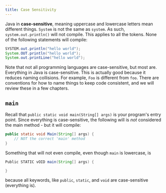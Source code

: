 ```yaml
---
title: Case Sensitivity
---
```

Java in **case-sensitive**, meaning uppercase and lowercase letters mean different things. `System` is not the same as `system`. As such, `system.out.println()` will not compile. This applies to all the tokens. None of the following statements will compile:

```java
SYSTEM.out.println("hello world"); 
System.OUT.println("hello world"); 
System.out.printLine("hello world"); 
```

Note that not all programming languages are case-sensitive, but most are. Everything in Java is case-sensitive. This is actually good because it reduces naming collisions. For example, `Foo` is different from `foo`. There are conventions for how to name things to keep code consistent, and we will review these in a few chapters.

## `main`
Recall that `public static void main(String[] args)` is your program's entry point. Since everything is case-sensitive, the following will is *not* considered the main method - but it will compile:
```java
public static void Main(String[] args) {
    // NOT the correct 'main' method
}
```

Something that will not even compile, even though `main` is lowercase, is
```java
Public STATIC vOID main(String[] args) {

}
```
because all keywords, like `public`, `static`, and `void` are case-sensitive (everything is).
